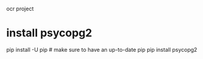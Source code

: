 ocr project

# install psycopg2
pip install -U pip # make sure to have an up-to-date pip
pip install psycopg2